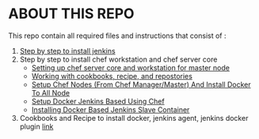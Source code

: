 # ABOUT THIS REPO

This repo contain all required files and instructions that consist of :
1. [Step by step to install jenkins](./installing-jenkins.md)
2. Step by step to install chef workstation and chef server core
    * [Setting up chef server core and workstation for master node](./installing-chef.md#setting-up-chef-server-core-and-workstation-for-master-node)
    * [Working with cookbooks, recipe, and repostories](./installing-chef.md#working-with-cookbooks-and-repositories)
    * [Setup Chef Nodes (From Chef Manager/Master) And Install Docker To All Node](./installing-chef.md#setup-chef-nodes-from-chef-managermaster-and-install-docker-to-all-node)
    * [Setup Docker Jenkins Based Using Chef](./installing-chef.md#setup-docker-jenkins-based-using-chef)
    * [Installing Docker Based Jenkins Slave Container](./installing-chef.md#installing-docker-based-jenkins-slave-container)
3. Cookbooks and Recipe to install docker, jenkins agent, jenkins docker plugin [link](./cookbooks/)
